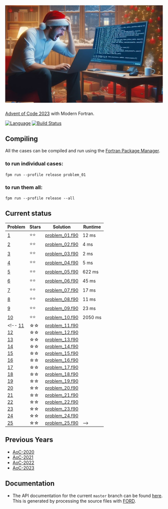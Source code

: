 ![aoc2023](media/aoc2023.jpg)
============

[Advent of Code 2023](https://adventofcode.com/2023) with Modern Fortran.

[![Language](https://img.shields.io/badge/-Fortran-734f96?logo=fortran&logoColor=white)](https://github.com/topics/fortran)
[![Build Status](https://github.com/jacobwilliams/AoC-2023/actions/workflows/CI.yml/badge.svg)](https://github.com/jacobwilliams/AoC-2023/actions)

## Compiling

All the cases can be compiled and run using the [Fortran Package Manager](https://fpm.fortran-lang.org).

### to run individual cases:

```
fpm run --profile release problem_01
```

### to run them all:

```
fpm run --profile release --all
```

## Current status

Problem  | Stars  | Solution | Runtime
--       | --     | --       | --
[1](https://adventofcode.com/2023/day/1)  | ⭐⭐ | [problem_01.f90](https://github.com/jacobwilliams/AoC-2023/blob/master/app/problem_01.f90) |  12 ms
[2](https://adventofcode.com/2023/day/2)  | ⭐⭐ | [problem_02.f90](https://github.com/jacobwilliams/AoC-2023/blob/master/app/problem_02.f90) |   4 ms
[3](https://adventofcode.com/2023/day/3)  | ⭐⭐ | [problem_03.f90](https://github.com/jacobwilliams/AoC-2023/blob/master/app/problem_03.f90) |   2 ms
[4](https://adventofcode.com/2023/day/4)  | ⭐⭐ | [problem_04.f90](https://github.com/jacobwilliams/AoC-2023/blob/master/app/problem_04.f90) |   5 ms
[5](https://adventofcode.com/2023/day/5)  | ⭐⭐ | [problem_05.f90](https://github.com/jacobwilliams/AoC-2023/blob/master/app/problem_05.f90) | 622 ms
[6](https://adventofcode.com/2023/day/6)  | ⭐⭐ | [problem_06.f90](https://github.com/jacobwilliams/AoC-2023/blob/master/app/problem_06.f90) |  45 ms
[7](https://adventofcode.com/2023/day/7)  | ⭐⭐ | [problem_07.f90](https://github.com/jacobwilliams/AoC-2023/blob/master/app/problem_07.f90) |  17 ms
[8](https://adventofcode.com/2023/day/8)  | ⭐⭐ | [problem_08.f90](https://github.com/jacobwilliams/AoC-2023/blob/master/app/problem_08.f90) |  11 ms
[9](https://adventofcode.com/2023/day/9)  | ⭐⭐ | [problem_09.f90](https://github.com/jacobwilliams/AoC-2023/blob/master/app/problem_09.f90) |  23 ms
[10](https://adventofcode.com/2023/day/10)| ⭐⭐ | [problem_10.f90](https://github.com/jacobwilliams/AoC-2023/blob/master/app/problem_10.f90) | 2050 ms
<!-- [11](https://adventofcode.com/2023/day/11)| ☆☆  | [problem_11.f90](https://github.com/jacobwilliams/AoC-2023/blob/master/app/problem_11.f90) |
[12](https://adventofcode.com/2023/day/12)| ☆☆  | [problem_12.f90](https://github.com/jacobwilliams/AoC-2023/blob/master/app/problem_12.f90) |
[13](https://adventofcode.com/2023/day/13)| ☆☆  | [problem_13.f90](https://github.com/jacobwilliams/AoC-2023/blob/master/app/problem_13.f90) |
[14](https://adventofcode.com/2023/day/14)| ☆☆  | [problem_14.f90](https://github.com/jacobwilliams/AoC-2023/blob/master/app/problem_14.f90) |
[15](https://adventofcode.com/2023/day/15)| ☆☆  | [problem_15.f90](https://github.com/jacobwilliams/AoC-2023/blob/master/app/problem_15.f90) |
[16](https://adventofcode.com/2023/day/16)| ☆☆  | [problem_16.f90](https://github.com/jacobwilliams/AoC-2023/blob/master/app/problem_16.f90) |
[17](https://adventofcode.com/2023/day/17)| ☆☆  | [problem_17.f90](https://github.com/jacobwilliams/AoC-2023/blob/master/app/problem_17.f90) |
[18](https://adventofcode.com/2023/day/18)| ☆☆  | [problem_18.f90](https://github.com/jacobwilliams/AoC-2023/blob/master/app/problem_18.f90) |
[19](https://adventofcode.com/2023/day/19)| ☆☆  | [problem_19.f90](https://github.com/jacobwilliams/AoC-2023/blob/master/app/problem_19.f90) |
[20](https://adventofcode.com/2023/day/20)| ☆☆  | [problem_20.f90](https://github.com/jacobwilliams/AoC-2023/blob/master/app/problem_20.f90) |
[21](https://adventofcode.com/2023/day/21)| ☆☆  | [problem_21.f90](https://github.com/jacobwilliams/AoC-2023/blob/master/app/problem_21.f90) |
[22](https://adventofcode.com/2023/day/22)| ☆☆  | [problem_22.f90](https://github.com/jacobwilliams/AoC-2023/blob/master/app/problem_22.f90) |
[23](https://adventofcode.com/2023/day/23)| ☆☆  | [problem_23.f90](https://github.com/jacobwilliams/AoC-2023/blob/master/app/problem_23.f90) |
[24](https://adventofcode.com/2023/day/24)| ☆☆  | [problem_24.f90](https://github.com/jacobwilliams/AoC-2023/blob/master/app/problem_24.f90) |
[25](https://adventofcode.com/2023/day/25)| ☆☆  | [problem_25.f90](https://github.com/jacobwilliams/AoC-2023/blob/master/app/problem_25.f90) | -->


## Previous Years

 * [AoC-2020](https://github.com/jacobwilliams/AoC-2020)
 * [AoC-2021](https://github.com/jacobwilliams/AoC-2021)
 * [AoC-2022](https://github.com/jacobwilliams/AoC-2022)
 * [AoC-2023](https://github.com/jacobwilliams/AoC-2023)

 ## Documentation

 * The API documentation for the current ```master``` branch can be found [here](https://jacobwilliams.github.io/AoC-2023/).  This is generated by processing the source files with [FORD](https://github.com/Fortran-FOSS-Programmers/ford).
